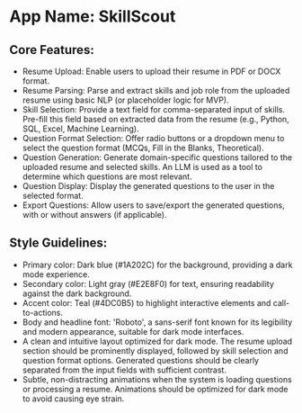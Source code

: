 # **App Name**: SkillScout

## Core Features:

- Resume Upload: Enable users to upload their resume in PDF or DOCX format.
- Resume Parsing: Parse and extract skills and job role from the uploaded resume using basic NLP (or placeholder logic for MVP).
- Skill Selection: Provide a text field for comma-separated input of skills. Pre-fill this field based on extracted data from the resume (e.g., Python, SQL, Excel, Machine Learning).
- Question Format Selection: Offer radio buttons or a dropdown menu to select the question format (MCQs, Fill in the Blanks, Theoretical).
- Question Generation: Generate domain-specific questions tailored to the uploaded resume and selected skills. An LLM is used as a tool to determine which questions are most relevant.
- Question Display: Display the generated questions to the user in the selected format.
- Export Questions: Allow users to save/export the generated questions, with or without answers (if applicable).

## Style Guidelines:

- Primary color: Dark blue (#1A202C) for the background, providing a dark mode experience.
- Secondary color: Light gray (#E2E8F0) for text, ensuring readability against the dark background.
- Accent color: Teal (#4DC0B5) to highlight interactive elements and call-to-actions.
- Body and headline font: 'Roboto', a sans-serif font known for its legibility and modern appearance, suitable for dark mode interfaces.
- A clean and intuitive layout optimized for dark mode. The resume upload section should be prominently displayed, followed by skill selection and question format options. Generated questions should be clearly separated from the input fields with sufficient contrast.
- Subtle, non-distracting animations when the system is loading questions or processing a resume. Animations should be optimized for dark mode to avoid causing eye strain.